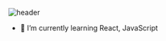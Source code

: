 ![header](https://capsule-render.vercel.app/api?type=wave&color=auto&height=300&section=header&text=WelcometoMyHome%20&fontSize=90)

- 🌱 I’m currently learning React, JavaScript

